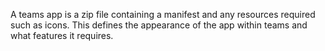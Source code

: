 A teams app is a zip file containing a manifest and any resources required such as icons.  This defines the appearance of the app within teams and what features it requires.